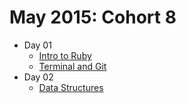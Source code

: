 # May 2015: Cohort 8
  
  * Day 01
    - [Intro to Ruby](https://github.com/CodeCoreYVR/may_2015_ruby/tree/master/day_02)
    - [Terminal and Git](https://github.com/CodeCoreYVR/may_2015_ruby/tree/master/day_01/terminal_and_git)
  * Day 02
    - [Data Structures](https://github.com/CodeCoreYVR/may_2015_ruby/tree/master/day_02)
